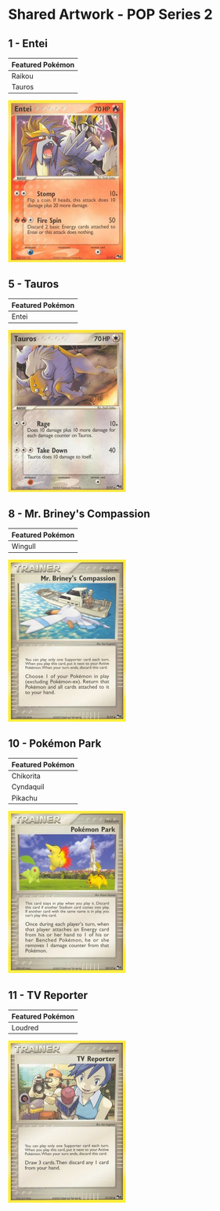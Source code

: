 # Shared Artwork - POP Series 2

## 1 - Entei

|Featured Pokémon|
|:--|
|Raikou
|Tauros

![Entei](/images/SharedArtwork/popseries2-1.png)

## 5 - Tauros

|Featured Pokémon|
|:--|
|Entei

![Tauros](/images/SharedArtwork/popseries2-5.png)

## 8 - Mr. Briney's Compassion

|Featured Pokémon|
|:--|
|Wingull

![Mr. Briney's Compassion](/images/SharedArtwork/popseries2-8.png)

## 10 - Pokémon Park

|Featured Pokémon|
|:--|
|Chikorita
|Cyndaquil
|Pikachu

![Pokémon Park](/images/SharedArtwork/popseries2-10.png)

## 11 - TV Reporter

|Featured Pokémon|
|:--|
|Loudred

![TV Reporter](/images/SharedArtwork/popseries2-11.png)